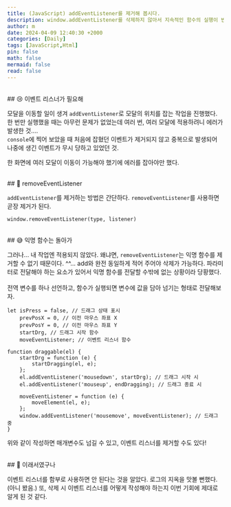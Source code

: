 ```yaml
---
title: (JavaScript) addEventListener를 제거해 봅시다.
description: window.addEventListener를 삭제하지 않아서 지속적인 함수의 실행이 반복되었다. 해결책을 찾아 보자.
author: m
date: 2024-04-09 12:40:30 +2000
categories: [Daily]
tags: [JavaScript,Html]
pin: false
math: false
mermaid: false
read: false
---
```


<br>
## 😢 이벤트 리스너가 필요해

모달을 이동할 일이 생겨 `addEventListener`로 모달의 위치를 잡는 작업을 진행했다. 한 번만 실행했을 때는 아무런 문제가 없었는데 여러 번, 여러 모달에 적용하려니 에러가 발생한 것.... <br>
 `console`에 찍어 보았을 때 처음에 잡혔던 이벤트가 제거되지 않고 중복으로 발생되어 나중에 생긴 이벤트가 무시 당하고 있었던 것.

한 화면에 여러 모달이 이동이 가능해야 했기에 에러를 잡아야만 했다.

<br>
## 🙏 removeEventListener

`addEventListener`를 제거하는 방법은 간단하다. `removeEventListener`를 사용하면 곧장 제거가 된다. 

```console
window.removeEventListener(type, listener)
```

<br>
## 😅 익명 함수는 돌아가

그러나... 내 작업엔 적용되지 않았다. 왜냐면, `removeEventListener`는 익명 함수를 제거할 수 없기 때문이다. ^^... add와 완전 동일하게 적어 주어야 삭제가 가능하다.
파라미터로 전달해야 하는 요소가 있어서 익명 함수를 전달할 수밖에 없는 상황이라 당황했다.
<br>
<br>
전역 변수를 하나 선언하고, 함수가 실행되면 변수에 값을 담아 넘기는 형태로 전달해보자.

```console
let isPress = false, // 드래그 상태 표시
	prevPosX = 0, // 이전 마우스 좌표 X
	prevPosY = 0, // 이전 마우스 좌표 Y
	startDrg, // 드래그 시작 함수
	moveEventListener; // 이벤트 리스너 함수
```
```console
function draggable(el) {
	startDrg = function (e) {
		startDragging(el, e);
	};
	el.addEventListener('mousedown', startDrg); // 드래그 시작 시
	el.addEventListener('mouseup', endDragging); // 드래그 종료 시

	moveEventListener = function (e) {
		moveElement(el, e);
	};
	window.addEventListener('mousemove', moveEventListener); // 드래그 중
}
```

위와 같이 작성하면 매개변수도 넘길 수 있고, 이벤트 리스너를 제거할 수도 있다!

<br>
## 🫡 이래서였구나

이벤트 리스너를 함부로 사용하면 안 된다는 것을 알았다. 로그의 지옥을 맛볼 뻔했다. (아니 봤음.)
또, 삭제 시 이벤트 리스너를 어떻게 작성해야 하는지 이번 기회에 제대로 알게 된 것 같다.

<br>
